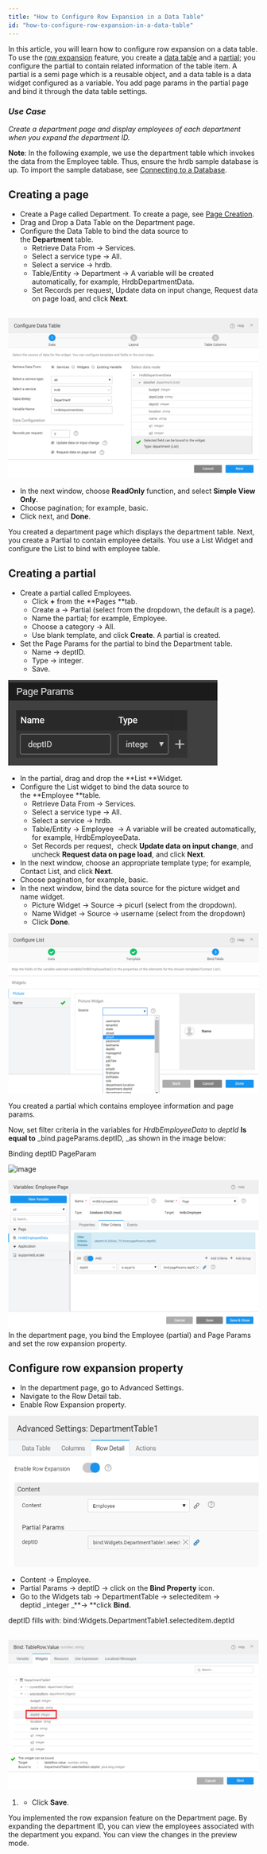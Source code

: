 ```yaml
---
title: "How to Configure Row Expansion in a Data Table"
id: "how-to-configure-row-expansion-in-a-data-table"
---
```


In this article, you will learn how to configure row expansion on a data table. To use the [row expansion](/learn/app-development/widgets/datalive/datatable/row-expansion-data-table/) feature, you create a [data table](/learn/app-development/widgets/datalive/data-table/) and a [partial](/learn/app-development/ui-design/page-concepts/partial-pages/); you configure the partial to contain related information of the table item. A partial is a semi page which is a reusable object, and a data table is a data widget configured as a variable. You add page params in the partial page and bind it through the data table settings.

### _Use Case_

_Create a department page and display employees of each department when you expand the department ID._

**Note**: In the following example, we use the department table which invokes the data from the Employee table. Thus, ensure the hrdb sample database is up. To import the sample database, see [Connecting to a Database](/learn/app-development/services/database-services/working-with-databases/).

## Creating a page

- Create a Page called Department. To create a page, see [Page Creation](/learn/app-development/ui-design/page-creation/).
- Drag and Drop a Data Table on the Department page.
- Configure the Data Table to bind the data source to the **Department** table.
    - Retrieve Data From → Services.
    - Select a service type → All.
    - Select a service → hrdb.
    - Table/Entity → Department → A variable will be created automatically, for example, HrdbDepartmentData.
    - Set Records per request, Update data on input change, Request data on page load, and click **Next**.  

  [![](/learn/assets/DataTableConfig.png)](/learn/assets/DataTableConfig.png)

- In the next window, choose **ReadOnly** function, and select **Simple View Only**.
- Choose pagination; for example, basic.
- Click next, and **Done**.

You created a department page which displays the department table. Next, you create a Partial to contain employee details. You use a List Widget and configure the List to bind with employee table.

## Creating a partial

- Create a partial called Employees.
    - Click **+** from the **Pages **tab.
    - Create a → Partial (select from the dropdown, the default is a page).
    - Name the partial; for example, Employee.
    - Choose a category → All.
    - Use blank template, and click **Create**. A partial is created.
- Set the Page Params for the partial to bind the Department table.
    - Name → deptID.
    - Type → integer.
    - Save.

[![](/learn/assets/PageParam-Partial.png)](/learn/assets/PageParam-Partial.png)

- In the partial, drag and drop the **List **Widget.  
- Configure the List widget to bind the data source to the **Employee **table.
    - Retrieve Data From → Services.
    - Select a service type → All.
    - Select a service → hrdb.
    - Table/Entity → Employee  → A variable will be created automatically, for example, HrdbEmployeeData.
    - Set Records per request,  check **Update data on input change**, and uncheck **Request data on page load**, and click **Next**.
- In the next window, choose an appropriate template type; for example, Contact List, and click **Next**.
- Choose pagination, for example, basic.
- In the next window, bind the data source for the picture widget and name widget.
    - Picture Widget → Source → picurl (select from the dropdown).
    - Name Widget → Source → username (select from the dropdown)
    - Click **Done**.

[![](/learn/assets/List-configuration.png)](/learn/assets/List-configuration.png)

You created a partial which contains employee information and page params.

Now, set filter criteria in the variables for _HrdbEmployeeData_ to _deptId_ **Is equal to** _bind.pageParams.deptID, _as shown in the image below:

Binding deptID PageParam

![image](/learn/assets/rowexpansion-pageparam-image.png)

[![](/learn/assets/employeeparambindingdeptid.png)](/learn/assets/employeeparambindingdeptid.png)In the department page, you bind the Employee (partial) and Page Params and set the row expansion property.

## Configure row expansion property

- In the department page, go to Advanced Settings.
- Navigate to the Row Detail tab.
- Enable Row Expansion property.

[![](/learn/assets/RowExpAdvancedSettings.png)](/learn/assets/RowExpAdvancedSettings.png)

- Content → Employee.
- Partial Params → deptID → click on the **Bind Property** icon.
- Go to the Widgets tab → DepartmentTable → selecteditem → deptid _integer _**→ **click **Bind.**

deptID fills with: bind:Widgets.DepartmentTable1.selecteditem.deptId

   [![](/learn/assets/Bind_tablerow_value_RowExp.png)](/learn/assets/Bind_tablerow_value_RowExp.png)

1. - Click **Save**.  

You implemented the row expansion feature on the Department page. By expanding the department ID, you can view the employees associated with the department you expand. You can view the changes in the preview mode.
